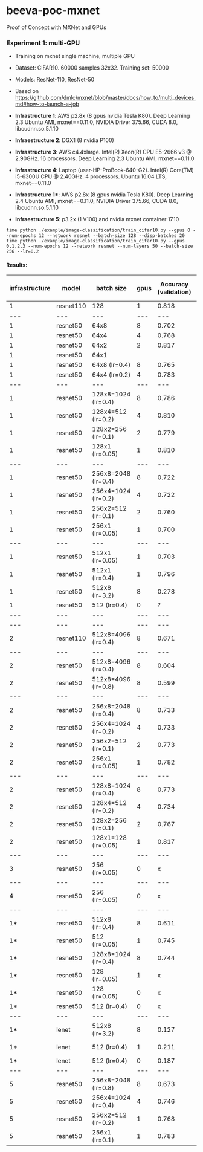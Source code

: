 # beeva-poc-mxnet
Proof of Concept with MXNet and GPUs

### Experiment 1: multi-GPU

* Training on mxnet single machine, multiple GPU
* Dataset: CIFAR10. 60000 samples 32x32. Training set: 50000
* Models: ResNet-110, ResNet-50

* Based on https://github.com/dmlc/mxnet/blob/master/docs/how_to/multi_devices.md#how-to-launch-a-job
* **Infrastructure 1**: AWS p2.8x (8 gpus nvidia Tesla K80). Deep Learning 2.3 Ubuntu AMI, mxnet==0.11.0, NVIDIA Driver 375.66, CUDA 8.0, libcudnn.so.5.1.10
* **Infraestructure 2**: DGX1 (8 nvidia P100)
* **Infrastructure 3**: AWS c4.4xlarge. Intel(R) Xeon(R) CPU E5-2666 v3 @ 2.90GHz. 16 processors. Deep Learning 2.3 Ubuntu AMI, mxnet==0.11.0
* **Infrastructure 4**: Laptop (user-HP-ProBook-640-G2). Intel(R) Core(TM) i5-6300U CPU @ 2.40GHz. 4 processors. Ubuntu 16.04 LTS,  mxnet==0.11.0
* **Infrastructure 1\***: AWS p2.8x (8 gpus nvidia Tesla K80). Deep Learning 2.4 Ubuntu AMI, mxnet==0.11.0, NVIDIA Driver 375.66, CUDA 8.0, libcudnn.so.5.1.10
* **Infraestructure 5**: p3.2x (1 V100) and nvidia mxnet container 17.10 

```
time python ./example/image-classification/train_cifar10.py --gpus 0 --num-epochs 12 --network resnet --batch-size 128 --disp-batches 20
time python ./example/image-classification/train_cifar10.py --gpus 0,1,2,3 --num-epochs 12 --network resnet --num-layers 50 --batch-size 256 --lr=0.2

```


#### Results:

| infrastructure | model | batch size | gpus | Accuracy (validation) | Epochs | Training time (s/epoch) | Throughput (samples/s)
| --- | --- | --- | --- | --- | --- | --- | ---
| 1 | resnet110 | 128 | 1 | 0.818 | 12 | 96.9 | 520
| --- | --- | --- | --- | --- | --- | --- | ---
| 1 | resnet50 | 64x8 | 8 | 0.702 | 12 | 8.1s | 6200 
| 1 | resnet50 | 64x4 | 4 | 0.768 | 12 | 13.8s | 3600
| 1 | resnet50 | 64x2 | 2 | 0.817 | 12 | 27.1s | 1800
| 1 | resnet50 | 64x1 |   |  |  |  | 
| 1 | resnet50 | 64x8 (lr=0.4) | 8 | 0.765 | 12 | 8.0s | 6200
| 1 | resnet50 | 64x4 (lr=0.2) | 4 | 0.783 | 12 | 13.8s | 3600
| --- | --- | --- | --- | --- | --- | --- | ---
| 1 | resnet50 | 128x8=1024 (lr=0.4) |8| 0.786 | 12 | 7.1 | 6800 (8-80%)
| 1 | resnet50 | 128x4=512 (lr=0.2) |4| 0.810 | 12 | 11.4 | 4300 (4-90%)
| 1 | resnet50 | 128x2=256 (lr=0.1) |2| 0.779 | 12 | 22.2 | 2200 (2-90%)
| 1 | resnet50 | 128x1 (lr=0.05) |1| 0.810 | 12 | 44.7 | 1100 (1-90%)
| --- | --- | --- | --- | --- | --- | --- | ---
| 1 | resnet50 | 256x8=2048 (lr=0.4) |8| 0.722 | 12 | 5.1 | 9400 (8-90%)
| 1 | resnet50 | 256x4=1024 (lr=0.2) |4| 0.722 | 12 | 9.8 | 5100 (4-90%)
| 1 | resnet50 | 256x2=512 (lr=0.1) |2| 0.760 | 12 | 19.4 | 2600 (2-90%)
| 1 | resnet50 | 256x1 (lr=0.05) |1| 0.700 | 12 | 38.5 | 1300 (1-95%)
| --- | --- | --- | --- | --- | --- | --- | ---
| 1 | resnet50 | 512x1 (lr=0.05) | 1 | 0.703 | 12 | 36.3 | 1400
| 1 | resnet50 | 512x1 (lr=0.4) | 1 | 0.796 | 12 | 36.0 | 1400
| 1 | resnet50 | 512x8 (lr=3.2) | 8 | 0.278 | 12 | 4.5 | 11000
| 1 | resnet50 | 512 (lr=0.4) | 0 | ? | 12 | 110.0 | 450
| --- | --- | --- | --- | --- | --- | --- | ---
| --- | --- | --- | --- | --- | --- | --- | ---
| 2 | resnet110 | 512x8=4096 (lr=0.4) |8| 0.671 | 12 | 4.4s | 11000 (80%)
| --- | --- | --- | --- | --- | --- | --- | ---
| 2 | resnet50 | 512x8=4096 (lr=0.4) |8| 0.604 | 12 | 2.1s | 24000 (70%)
| 2 | resnet50 | 512x8=4096 (lr=0.8) |8| 0.599 | 12 | 2.1s | 24000 (70%)
| --- | --- | --- | --- | --- | --- | --- | ---
| 2 | resnet50 | 256x8=2048 (lr=0.4) |8| 0.733 | 12 | 2.8s | 17000 (67%)
| 2 | resnet50 | 256x4=1024 (lr=0.2) |4| 0.733 | 12 | 3.4s | 15000
| 2 | resnet50 | 256x2=512 (lr=0.1) |2| 0.773 | 12 | 6.8s | 7500
| 2 | resnet50 | 256x1 (lr=0.05) |1| 0.782 | 12 | 13.9 | 2600
| --- | --- | --- | --- | --- | --- | --- | ---
| 2 | resnet50 | 128x8=1024 (lr=0.4) |8| 0.773 | 12 | 4.5 | 11000 (8-40%)
| 2 | resnet50 | 128x4=512 (lr=0.2) |4| 0.734 | 12 | 4.5 | 12000 (4-80%)
| 2 | resnet50 | 128x2=256 (lr=0.1) |2| 0.767 | 12 | 8.2 | 6100 (2-80%)
| 2 | resnet50 | 128x1=128 (lr=0.05) |1| 0.817 | 12 | 17.2 | 2900 (1-80%)
| --- | --- | --- | --- | --- | --- | --- | ---
| 3 | resnet50 | 256 (lr=0.05) |0| x | 12 | 152 | 340
| --- | --- | --- | --- | --- | --- | --- | ---
| 4 | resnet50 | 256 (lr=0.05) |0| x | 12 |  | 33
| --- | --- | --- | --- | --- | --- | --- | ---
| 1* | resnet50 | 512x8 (lr=0.4) | 8 | 0.611 | 12 | 5.0 | 10000 (8-95%)
| 1* | resnet50 | 512 (lr=0.05) | 1 | 0.745 | 12 | 37.1 | 1300 (1-97%)
| 1* | resnet50 | 128x8=1024 (lr=0.4) |8| 0.744 | 12 | 7.1 | 6700 (8-75%)
| 1* | resnet50 | 128 (lr=0.05) |1| x | 12 | 44.6 | 1100 (1-90%)
| 1* | resnet50 | 128 (lr=0.05) |0| x | 12 | 145 | 340
| 1* | resnet50 | 512 (lr=0.4) |0| x | 12 | 112 | 440
| --- | --- | --- | --- | --- | --- | --- | ---
| 1* | lenet | 512x8 (lr=3.2) |8| 0.127 | 12 | 0.75 | 70000 (8-40%)
| 1* | lenet | 512 (lr=0.4) |1| 0.211 | 12 | 1.5 | 35000 (1-95%)
| 1* | lenet | 512 (lr=0.4) |0| 0.187 | 12 | 15.1 | 3000
 --- | --- | --- | --- | --- | --- | --- | ---
| 5 | resnet50 | 256x8=2048 (lr=0.8) |8| 0.673 | 12 | 5.8 | 8300 (96%)
| 5 | resnet50 | 256x4=1024 (lr=0.4) |4| 0.746 | 12 | 5.6 | 8600 (92%)
| 5 | resnet50 | 256x2=512 (lr=0.2) |1| 0.768 | 12 | 6.5 | 7500 (86%)
| 5 | resnet50 | 256x1 (lr=0.1) |1| 0.783 | 12 | 8.1 | 6100 (76%)



